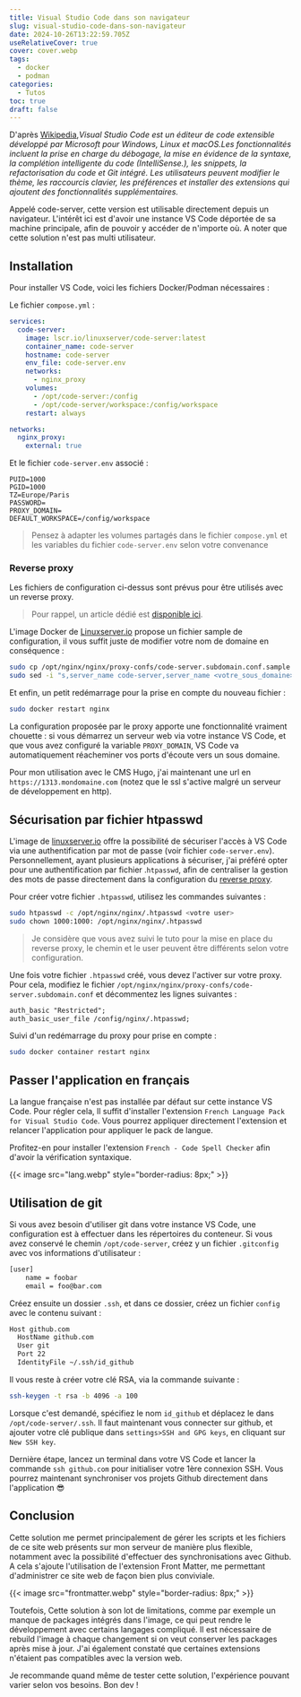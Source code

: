 ```yaml
---
title: Visual Studio Code dans son navigateur
slug: visual-studio-code-dans-son-navigateur
date: 2024-10-26T13:22:59.705Z
useRelativeCover: true
cover: cover.webp
tags:
  - docker
  - podman
categories:
  - Tutos
toc: true
draft: false
---
```


D'après [Wikipedia](https://fr.wikipedia.org/wiki/Visual_Studio_Code),*Visual Studio Code est un éditeur de code extensible développé par Microsoft pour Windows, Linux et macOS.Les fonctionnalités incluent la prise en charge du débogage, la mise en évidence de la syntaxe, la complétion intelligente du code (IntelliSense.), les snippets, la refactorisation du code et Git intégré. Les utilisateurs peuvent modifier le thème, les raccourcis clavier, les préférences et installer des extensions qui ajoutent des fonctionnalités supplémentaires.*

Appelé code-server, cette version est utilisable directement depuis un navigateur. L'intérêt ici est d'avoir une instance VS Code déportée de sa machine principale, afin de pouvoir y accéder de n'importe où. A noter que cette solution n'est pas multi utilisateur.

## Installation

Pour installer VS Code, voici les fichiers Docker/Podman nécessaires :

Le fichier `compose.yml` :

```yml
services:
  code-server:
    image: lscr.io/linuxserver/code-server:latest
    container_name: code-server
    hostname: code-server
    env_file: code-server.env
    networks:
      - nginx_proxy
    volumes:
      - /opt/code-server:/config
      - /opt/code-server/workspace:/config/workspace
    restart: always

networks:
  nginx_proxy:
    external: true
```

Et le fichier `code-server.env` associé :

```env
PUID=1000
PGID=1000
TZ=Europe/Paris
PASSWORD=
PROXY_DOMAIN=
DEFAULT_WORKSPACE=/config/workspace
```

> Pensez à adapter les volumes partagés dans le fichier `compose.yml` et les variables du fichier `code-server.env` selon votre convenance

### Reverse proxy

Les fichiers de configuration ci-dessus sont prévus pour être utilisés avec un reverse proxy.

> Pour rappel, un article dédié est [disponible ici](/posts/reverse-proxy-nginx/).

L'image Docker de [Linuxserver.io](https://docs.linuxserver.io/general/swag/) propose un fichier sample de configuration, il vous suffit juste de modifier votre nom de domaine en conséquence :

```bash
sudo cp /opt/nginx/nginx/proxy-confs/code-server.subdomain.conf.sample /opt/nginx/nginx/proxy-confs/code-server.subdomain.conf
sudo sed -i "s,server_name code-server,server_name <votre_sous_domaine>,g" /opt/nginx/nginx/proxy-confs/code-server.subdomain.conf
```

Et enfin, un petit redémarrage pour la prise en compte du nouveau fichier :

```bash
sudo docker restart nginx
```

La configuration proposée par le proxy apporte une fonctionnalité vraiment chouette : si vous démarrez un serveur web via votre instance VS Code, et que vous avez configuré la variable `PROXY_DOMAIN`, VS Code va automatiquement réacheminer vos ports d'écoute vers un sous domaine.

 Pour mon utilisation avec le CMS Hugo, j'ai maintenant une url en `https://1313.mondomaine.com` (notez que le ssl s'active malgré un serveur de développement en http). 

## Sécurisation par fichier htpasswd

L'image de [linuxserver.io](https://docs.linuxserver.io/images/docker-code-server/) offre la possibilité de sécuriser l'accès à VS Code via une authentification par mot de passe (voir fichier `code-server.env`). Personnellement, ayant plusieurs applications à sécuriser, j'ai préféré opter pour une authentification par fichier .`htpasswd`, afin de centraliser la gestion des mots de passe directement dans la configuration du [reverse proxy](/posts/reverse-proxy-nginx/).

Pour créer votre fichier `.htpasswd`, utilisez les commandes suivantes :

```bash
sudo htpasswd -c /opt/nginx/nginx/.htpasswd <votre user>
sudo chown 1000:1000: /opt/nginx/nginx/.htpasswd
```

> Je considère que vous avez suivi le tuto pour la mise en place du reverse proxy, le chemin et le user peuvent être différents selon votre configuration.

Une fois votre fichier `.htpasswd` créé, vous devez l'activer sur votre proxy. Pour cela, modifiez le fichier `/opt/nginx/nginx/proxy-confs/code-server.subdomain.conf` et décommentez les lignes suivantes :

```txt
auth_basic "Restricted";
auth_basic_user_file /config/nginx/.htpasswd;
```

Suivi d'un redémarrage du proxy pour prise en compte :

```bash
sudo docker container restart nginx
```

## Passer l'application en français

La langue française n'est pas installée par défaut sur cette instance VS Code. Pour régler cela, Il suffit d'installer l'extension `French Language Pack for Visual Studio Code`. Vous pourrez appliquer directement l'extension  et relancer l'application pour appliquer le pack de langue.

Profitez-en pour installer l'extension `French - Code Spell Checker` afin d'avoir la vérification syntaxique.

{{< image src="lang.webp" style="border-radius: 8px;" >}}

## Utilisation de git

Si vous avez besoin d'utiliser git dans votre instance VS Code, une configuration est à effectuer dans les répertoires du conteneur. Si vous avez conservé le chemin `/opt/code-server`, créez y un fichier `.gitconfig` avec vos informations d'utilisateur :

```txt
[user]
    name = foobar
    email = foo@bar.com
```

Créez ensuite un dossier `.ssh`, et dans ce dossier, créez un fichier `config` avec le contenu suivant :

```txt
Host github.com
  HostName github.com
  User git
  Port 22
  IdentityFile ~/.ssh/id_github
```

Il vous reste à créer votre clé RSA, via la commande suivante :

```bash
ssh-keygen -t rsa -b 4096 -a 100
```

Lorsque c'est demandé, spécifiez le nom `id_github` et déplacez le dans `/opt/code-server/.ssh`. Il faut maintenant vous connecter sur github, et ajouter votre clé publique dans `settings>SSH and GPG keys`, en cliquant sur `New SSH key`.

Dernière étape, lancez un terminal dans votre VS Code et lancer la commande `ssh github.com` pour initialiser votre 1ère connexion SSH. Vous pourrez maintenant synchroniser vos projets Github directement dans l'application :sunglasses:

## Conclusion

Cette solution me permet principalement de gérer les scripts et les fichiers de ce site web présents sur mon serveur de manière plus flexible, notamment avec la possibilité d'effectuer des synchronisations avec Github. A cela s'ajoute l'utilisation de l'extension Front Matter, me permettant d'administrer ce site web de façon bien plus conviviale.

{{< image src="frontmatter.webp" style="border-radius: 8px;" >}}

Toutefois, Cette solution à son lot de limitations, comme par exemple un manque de packages intégrés dans l'image, ce qui peut rendre le développement avec certains langages compliqué. Il est nécessaire de rebuild l'image à chaque changement si on veut conserver les packages après mise à jour. J'ai également constaté que certaines extensions n'étaient pas compatibles avec la version web.

Je recommande quand même de tester cette solution, l'expérience pouvant varier selon vos besoins. Bon dev !
